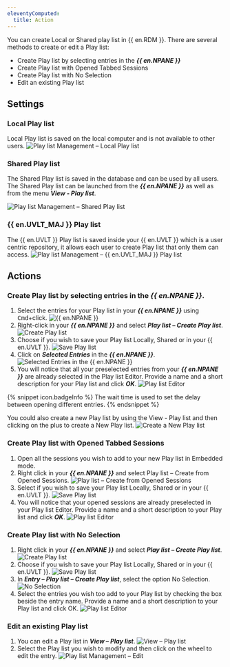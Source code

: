 ```yaml
---
eleventyComputed:
  title: Action
---
```

You can create Local or Shared play list in {{ en.RDM }}. There are several methods to create or edit a Play list:

* Create Play list by selecting entries in the ***{{ en.NPANE }}***
* Create Play list with Opened Tabbed Sessions
* Create Play list with No Selection
* Edit an existing Play list

## Settings

### Local Play list

Local Play list is saved on the local computer and is not available to other users.
![Play list Management – Local Play list](https://cdnweb.devolutions.net/docs/docs_en_rdm_mac_clip10360.png)

### Shared Play list

The Shared Play list is saved in the database and can be used by all users. The Shared Play list can be launched from the ***{{ en.NPANE }}*** as well as from the menu ***View - Play list***.

![Play list Management – Shared Play list](https://cdnweb.devolutions.net/docs/docs_en_rdm_mac_clip10361.png)

### {{ en.UVLT_MAJ }} Play list

The {{ en.UVLT }} Play list is saved inside your {{ en.UVLT }} which is a user centric repository, it allows each user to create Play list that only them can access.
![Play list Management – {{ en.UVLT_MAJ }} Play list](https://cdnweb.devolutions.net/docs/docs_en_rdm_mac_clip10362.png)

## Actions

### Create Play list by selecting entries in the ***{{ en.NPANE }}***.

1. Select the entries for your Play list in your ***{{ en.NPANE }}*** using <kbd>Cmd</kbd>+click.
![{{ en.NPANE }}](https://cdnweb.devolutions.net/docs/docs_en_rdm_mac_clip10111.png)
1. Right-click in your ***{{ en.NPANE }}*** and select ***Play list – Create Play list***.
![Create Play list](https://cdnweb.devolutions.net/docs/docs_en_rdm_mac_clip10363.png)
1. Choose if you wish to save your Play list Locally, Shared or in your {{ en.UVLT }}.
![Save Play list](https://cdnweb.devolutions.net/docs/docs_en_rdm_mac_clip10364.png)
1. Click on ***Selected Entries*** in the ***{{ en.NPANE }}***.
![Selected Entries in the ***{{ en.NPANE }}***](https://cdnweb.devolutions.net/docs/docs_en_rdm_mac_clip10108.png)
1. You will notice that all your preselected entries from your ***{{ en.NPANE }}*** are already selected in the Play list Editor. Provide a name and a short description for your Play list and click ***OK***.
![Play list Editor](https://cdnweb.devolutions.net/docs/docs_en_rdm_mac_clip10365.png)

{% snippet icon.badgeInfo %}
The wait time is used to set the delay between opening different entries.
{% endsnippet %}

You could also create a new Play list by using the View - Play list and then clicking on the plus to create a New Play list.
![Create a New Play list](https://cdnweb.devolutions.net/docs/docs_en_rdm_mac_clip10366.png)

### Create Play list with Opened Tabbed Sessions

1. Open all the sessions you wish to add to your new Play list in Embedded mode.
1. Right click in your ***{{ en.NPANE }}*** and select Play list – Create from Opened Sessions.
![Play list – Create from Opened Sessions](https://cdnweb.devolutions.net/docs/docs_en_rdm_mac_clip10367.png)
1. Select if you wish to save your Play list Locally, Shared or in your {{ en.UVLT }}.
![Save Play list](https://cdnweb.devolutions.net/docs/docs_en_rdm_mac_clip10364.png)
1. You will notice that your opened sessions are already preselected in your Play list Editor. Provide a name and a short description to your Play list and click ***OK***.
![Play list Editor](https://cdnweb.devolutions.net/docs/docs_en_rdm_mac_clip10368.png)

### Create Play list with No Selection

1. Right click in your ***{{ en.NPANE }}*** and select ***Play list – Create Play list***.
![Create Play list](https://cdnweb.devolutions.net/docs/docs_en_rdm_mac_clip10363.png)
1. Choose if you wish to save your Play list Locally, Shared or in your {{ en.UVLT }}.
![Save Play list](https://cdnweb.devolutions.net/docs/docs_en_rdm_mac_clip10364.png)
1. In ***Entry – Play list – Create Play list***, select the option No Selection.
![No Selection](https://cdnweb.devolutions.net/docs/docs_en_rdm_mac_clip10024.png)
1. Select the entries you wish too add to your Play list by checking the box beside the entry name. Provide a name and a short description to your Play list and click OK.
![Play list Editor](https://cdnweb.devolutions.net/docs/docs_en_rdm_mac_clip10025.png)

### Edit an existing Play list

1. You can edit a Play list in ***View – Play list***.
![View – Play list](https://cdnweb.devolutions.net/docs/docs_en_rdm_mac_clip10369.png)
1. Select the Play list you wish to modify and then click on the wheel to edit the entry.
![Play list Management – Edit](https://cdnweb.devolutions.net/docs/docs_en_rdm_mac_clip10114.png)
